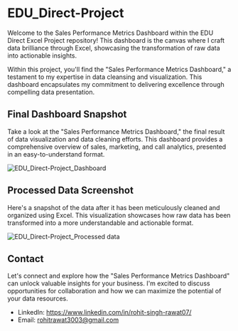 # EDU_Direct-Project

Welcome to the Sales Performance Metrics Dashboard within the EDU Direct Excel Project repository! This dashboard is the canvas where I craft data brilliance through Excel, showcasing the transformation of raw data into actionable insights.

Within this project, you'll find the "Sales Performance Metrics Dashboard," a testament to my expertise in data cleansing and visualization. This dashboard encapsulates my commitment to delivering excellence through compelling data presentation.

## Final Dashboard Snapshot

Take a look at the "Sales Performance Metrics Dashboard," the final result of data visualization and data cleaning efforts. This dashboard provides a comprehensive overview of sales, marketing, and call analytics, presented in an easy-to-understand format.

![EDU_Direct-Project_Dashboard](https://github.com/rohitrawat11/EDU_Direct-Project/assets/145645977/2c34bc55-d0f9-476b-ba65-af234ad0fd9e)

## Processed Data Screenshot

Here's a snapshot of the data after it has been meticulously cleaned and organized using Excel. This visualization showcases how raw data has been transformed into a more understandable and actionable format.

![EDU_Direct-Project_Processed data](https://github.com/rohitrawat11/EDU_Direct-Project/assets/145645977/3f0a28a0-ab3b-4762-8061-0187a7093abf)

## Contact

Let's connect and explore how the "Sales Performance Metrics Dashboard" can unlock valuable insights for your business. I'm excited to discuss opportunities for collaboration and how we can maximize the potential of your data resources.

- LinkedIn: https://www.linkedin.com/in/rohit-singh-rawat07/
- Email: rohitrawat3003@gmail.com

